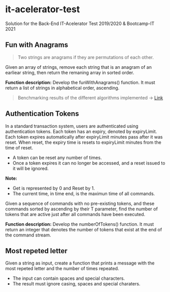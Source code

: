 # it-acelerator-test

Solution for the Back-End IT-Acelerator Test 2019/2020 & Bootcamp-IT 2021

## Fun with Anagrams

>Two strings are anagrams if they are permutations of each other.

Given an array of strings, remove each string that is an anagram of an earliear string, then return the remaning array in sorted order.

 **Function description:**
Develop the funWithAnagrams() function. It must return a list of strings in alphabetical order, ascending.

> Benchmarking results of the different algorithms implemented -> [Link](https://docs.google.com/spreadsheets/d/188v-5ZI-q7DxTML3ozlEDL9dRH8XwsQeCA1-SJ3pnIY/edit?usp=sharing)

## Authentication Tokens

In a standard transaction system, users are authenticated using authentication tokens. Each token has an expiry, denoted by expiryLimit. Each token expires automatically after expiryLimit minutes pass after it was reset. When reset, the expiry time is resets to expiryLimit minutes from the time of reset.
- A token can be reset any number of times.
- Once a token expires it can no longer be accessed, and a reset issued to it will be ignored.

**Note:**
- Get is represented by 0 and Reset by 1.
- The current time, in time end, is the maximun time of all commands.

Given a sequence of commands with no pre-existing tokens, and these 
commands sorted by ascending by their T parameter, find the number of tokens that are active just after all commands have been executed.

**Function description:**
Develop the numberOfTokens() function. It must return an integer that denotes the number of tokens that exist at the end of the command stream.

## Most repeted letter
Given a string as input, create a function that prints a message with the most repeted letter and the number of times repeated.
- The input can contain spaces and special characters.
- The result must ignore casing, spaces and special charaters.

